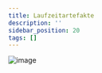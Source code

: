```yaml
---
title: Laufzeitartefakte
description: ''
sidebar_position: 20
tags: []
---
```


![image](https://user-images.githubusercontent.com/47243617/210181757-fc0e9e4b-edce-45b4-a8c1-442c4548585d.png)
